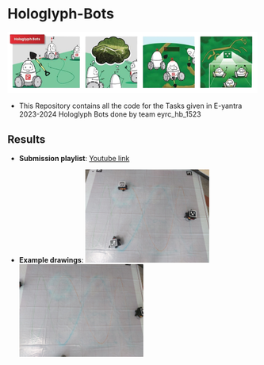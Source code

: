 # Hologlyph-Bots

![alt text](https://github.com/Loki-Silvres/Hologlyph-Bots/blob/main/Hologylph_bots_background.png?raw=true)

- This Repository contains all the code for the Tasks given in E-yantra 2023-2024 Hologlyph Bots done by team eyrc_hb_1523

## Results
- **Submission playlist**: [Youtube link](https://youtube.com/playlist?list=PL_9--5xsFYUQ-xg70fmYQrzXn2ip_9O3C&si=z0v1tnEO03IPCXnJ)

- **Example drawings**:
<img src="https://github.com/Loki-Silvres/Hologlyph-Bots/blob/main/Arena%20photos/Task_5_arena_with_Bots.jpg?raw=true" width="250" /> <img src="https://github.com/Loki-Silvres/Hologlyph-Bots/blob/main/Arena%20photos/Task_5_result.jpg" width="250" />


